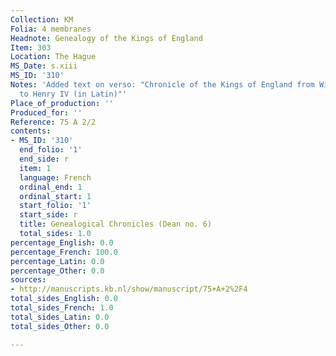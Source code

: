 ```yaml
---
Collection: KM
Folia: 4 membranes
Headnote: Genealogy of the Kings of England
Item: 303
Location: The Hague
MS_Date: s.xiii
MS_ID: '310'
Notes: 'Added text on verso: "Chronicle of the Kings of England from William the Conqueror
  to Henry IV (in Latin)"'
Place_of_production: ''
Produced_for: ''
Reference: 75 A 2/2
contents:
- MS_ID: '310'
  end_folio: '1'
  end_side: r
  item: 1
  language: French
  ordinal_end: 1
  ordinal_start: 1
  start_folio: '1'
  start_side: r
  title: Genealogical Chronicles (Dean no. 6)
  total_sides: 1.0
percentage_English: 0.0
percentage_French: 100.0
percentage_Latin: 0.0
percentage_Other: 0.0
sources:
- http://manuscripts.kb.nl/show/manuscript/75+A+2%2F4
total_sides_English: 0.0
total_sides_French: 1.0
total_sides_Latin: 0.0
total_sides_Other: 0.0

---
```

